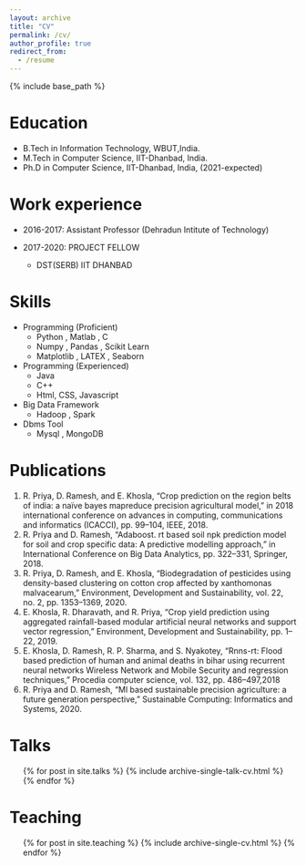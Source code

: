 ```yaml
---
layout: archive
title: "CV"
permalink: /cv/
author_profile: true
redirect_from:
  - /resume
---
```


{% include base_path %}

Education
======
* B.Tech in Information Technology, WBUT,India. 
* M.Tech in Computer Science, IIT-Dhanbad, India.
* Ph.D in Computer Science, IIT-Dhanbad, India, (2021-expected)

Work experience
======
*  2016-2017: Assistant Professor (Dehradun Intitute of Technology)
  
* 2017-2020: PROJECT FELLOW
  * DST(SERB) IIT DHANBAD
  
  
  
Skills
======
* Programming (Proficient)
  * Python , Matlab , C 
  * Numpy  , Pandas , Scikit Learn 
  * Matplotlib , LATEX  , Seaborn
* Programming (Experienced)
  * Java
  * C++
  * Html, CSS, Javascript
* Big Data Framework
  * Hadoop , Spark
* Dbms Tool
  * Mysql , MongoDB

Publications
======
<!-- <ul>{% for post in site.publications %}{% include archive-single-cv.html %}{% endfor %}</ul> -->
1. R. Priya, D. Ramesh, and E. Khosla, “Crop prediction on the region belts of india: a
naïve bayes mapreduce precision agricultural model,” in 2018 international
conference on advances in computing, communications and informatics (ICACCI),
pp. 99–104, IEEE, 2018.
2. R. Priya and D. Ramesh, “Adaboost. rt based soil npk prediction model for soil and
crop specific data: A predictive modelling approach,” in International Conference on
Big Data Analytics, pp. 322–331, Springer, 2018.
3. R. Priya, D. Ramesh, and E. Khosla, “Biodegradation of pesticides using
density-based clustering on cotton crop affected by xanthomonas malvacearum,”
Environment, Development and Sustainability, vol. 22, no. 2, pp. 1353–1369, 2020.
4. E. Khosla, R. Dharavath, and R. Priya, “Crop yield prediction using aggregated
rainfall-based modular artificial neural networks and support vector regression,”
Environment, Development and Sustainability, pp. 1–22, 2019.
5. E. Khosla, D. Ramesh, R. P. Sharma, and S. Nyakotey, “Rnns-rt: Flood based
prediction of human and animal deaths in bihar using recurrent neural networks
Wireless Network and Mobile Security and regression techniques,” Procedia computer science, vol. 132, pp. 486–497,2018
6. R. Priya and D. Ramesh, “Ml based sustainable precision agriculture: a future
generation perspective,” Sustainable Computing: Informatics and Systems, 2020.  


Talks
======
  <ul>{% for post in site.talks %}
    {% include archive-single-talk-cv.html %}
  {% endfor %}</ul>
  
Teaching
======
  <ul>{% for post in site.teaching %}
    {% include archive-single-cv.html %}
  {% endfor %}</ul>
  
  

